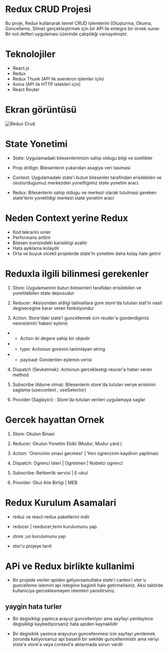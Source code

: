 

# Redux CRUD Projesi
Bu proje, Redux kullanarak temel CRUD işlemlerini (Oluşturma, Okuma, Güncelleme, Silme) gerçekleştirmek için bir API ile entegre bir örnek sunar. Bir not defteri uygulaması üzerinde çalışıldığı varsayılmıştır.

# Teknolojiler
- React.js
- Redux
- Redux Thunk (API ile asenkron işlemler için)
- Axios (API ile HTTP istekleri için)
- React Router
# Ekran görüntüsü
![Redux Crud](https://github.com/aydincansu1/Redux-Crud/assets/134061696/63f8e8e5-4db9-4ff8-abb2-ebe3a50380f4)

# State Yonetimi

- State: Uygulamadaki bilesenlerimizin sahip oldugu bilgi ve ozellikler

- Prop drillign: Bilesenlerin yukaridan asagiya veri tasimasi

- Context: Uygulamadaki state'i butun bilesenler tarafindan erisilebilen ve olusturdugumuz merkezden yonettigimiz state yonetim araci.

- Redux: Bilesenlerin sahip oldugu ve merkezi olarak tutulmasi gereken state'lerin yonetildigi merkezi state yonetim araci

# Neden Context yerine Redux

- Kod tekrarini onler
- Performans arttirir
- Bilesen icerisindeki karisikligi azaltir
- Hata ayiklama kolaydir
- Orta ve buyuk olcekli projelerde state'in yonetimi daha kolay hale getirir

# Reduxla ilgili bilinmesi gerekenler

1. Store: Uygulamaninn butun bilesenleri tarafidan erisilebilen ve yonetilebilen state deposudur

2. Reducer: Aksiyondan aldiigi talimatlara gore store'da tutulan stat'in nasil degisecegine karar veren fonksiyondur

3. Action: Store'daki state'i guncellemek icin reuder'a gonderdigimiz nesne(emir/ haber/ eylem)

- - Action iki degere sahip bir objedir
- - type: Actionun gorevini tanimlayan string
- - payload: Gonderilen eylemin verisi

4. Dispatch (Sevketmek): Actionun gerceklestigi reucer'a haber veren method

5. Subscribe (Abone olma): Bilesenlerin store'da tutulan veriye erisimini saglama (usecontext , useSelector)

6. Provider (Saglayici) : Store'da tutulan verileri uygulamaya saglar

# Gercek hayattan Ornek

1. Store: Okulun Binasi

2. Reducer: Okulun Yonetim Ekibi (Mudur, Mudur yard.)

3. Action: 'Orencinin sinavi gecmesi' | Yeni ogrencinin kaydinin yapilmasi

4. Dispatch: Ogrenci isleri | Ogretmen | Nobetci ogrenci

5. Subscribe: Rehberlik servisi | E-okul

6. Provider: Okul Aile Birligi | MEB

# Redux Kurulum Asamalari

- reduz ve react-redux paketlerini indir

- reducer | reeducer;lerin kurulumunu yap.

- store ;un kurulumunu yap

- stor'u projeye tanit

# APi ve Redux birlikte kullanimi

- Bir projede veriler apiden geliyorsamutlaka state'i cantex'i stor'u guncelleme islemini api istegiine bagimli hale getirmelisiniz. Aksi taktirde kullaniciya gerceklesmeyen islemleri yansitirsiniz.

## yaygin hata turler

- Bir degisikligi yapinca arayuz guncelleniyor ama sayfayi
  yenileyince degisikligi kaybediyorsaniz hata apiden kaynaklidir

- Bir degisiklik yaoinca arayuzun guncellenmesi icin sayfayi yenilemek zorunda kaliyorsanuz api basarili bir sekilde guncellenmistir
  ama veriyi stste'e store'a veya context'e aktarmada sorun vardir
